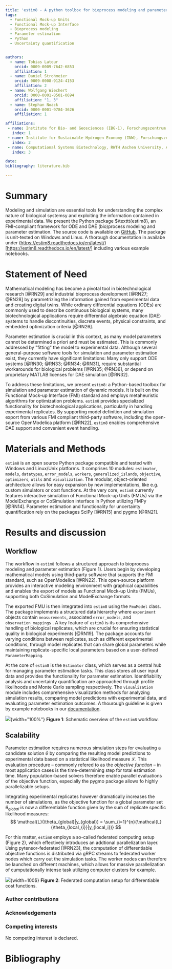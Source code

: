```yaml
---
title: 'estim8 - A python toolbox for bioprocess modeling and parameter estimation'
tags:
  - Functional Mock-up Units
  - Functional Mock-up Interface
  - Bioprocess modeling
  - Parameter estimation
  - Python
  - Uncertainty quantification


authors:
  - name: Tobias Latour
    orcid: 0009-0009-7642-6853
    affiliation: 1
  - name: Daniel Strohmeier
    orcid: 0009-0008-9124-4153
    affiliation: 2
  - name: Wolfgang Wiechert
    orcid: 0000-0001-8501-0694
    affiliation: "1, 3"
  - name: Stephan Noack
    orcid: 0000-0001-9784-3626
    affiliation: 1

affiliations:
 - name: Institute for Bio- and Geosciences (IBG-1), Forschungszentrum Jülich GmbH, Jülich, Germany
   index: 1
 - name: Institute for Sustainable Hydrogen Economy (INW), Forschungszentrum Jülich GmbH, Jülich, Germany
   index: 2
 - name: Computational Systems Biotechnology, RWTH Aachen University, Aachen, Germany
   index: 3

date:
bibliography: literature.bib

---
```


# Summary
Modeling and simulation are essential tools for understanding the complex nature of biological systemsy and exploiting the information contained in experimental data. We present the Python package $\texttt{estim8}, an FMI-compliant framework for ODE and DAE (bio)process modeling and parameter estimation. The source code is available on [GitHub](https://github.com/JuBiotech/estim8). The package is unit-tested on Windows and Linux. A thorough documentation in availabe under (https://estim8.readthedocs.io/en/latest/)[https://estim8.readthedocs.io/en/latest/] including various example notebooks.

# Statement of Need
Mathematical modeling has become a pivotal tool in biotechnological research [@RN29] and industrial bioprocess development [@RN27; @RN28] by parametrizing the information gained from experimental data and creating digital twins. While ordinary differential equations (ODEs) are commonly used to describe continuous biological systems, many biotechnological applications require differential algebraic equation (DAE) systems to handle discontinuities, discrete events, physical constraints, and embedded optimization criteria [@RN26].

Parameter estimation is crucial in this context, as many model parameters cannot be determined a priori and must be estimated. This is commonly addressed by "fitting" the model to experimental data. Although several general-purpose software tools for simulation and parameter estimation exist, they currently have significant limitations: Many only support ODE systems [@RN30; @RN33; @RN34; @RN31], require substantial workarounds for biological problems [@RN35; @RN36], or depend on proprietary MATLAB licenses for DAE simulation [@RN32].

To address these limitations, we present $\texttt{estim8}$: a Python-based toolbox for simulation and parameter estimation of dynamic models. It is built on the Functional Mock-up Interface (FMI) standard and employs metaheuristic algorithms for optimization problems. $\texttt{estim8}$ provides specialized functionality for biotechnological applications, particularly in handling experimental replicates. By supporting model definition and simulation export from various FMI compliant third-party software, including the open-source OpenModelica platform [@RN22], $\texttt{estim8}$ enables comprehensive DAE support and convenient event handling.



# Materials and Methods
$\texttt{estim8}$ is an open source Python package compatible and tested with Windows and Linux/Unix platforms. It comprises 10 modules: `estimator`, `models`, `datatypes`, `error_models`, `workers`, `generalized_islands`, `objective`, `optimizers`, `utils` and `visualization`. The modular, object-oriented architecture allows for easy expansion by new implementations, like e.g. custom simulators or cost functions. At the very core, $\texttt{estim8}$ currently features interactive simulation of Functional Mock-up Units (FMUs) via the ModelExchange or CoSimulation interface in Python utilizing FMPy [@RN14]. Parameter estimation and functionality for uncertainty quantification rely on the packages SciPy [@RN15] and pygmo [@RN21].

# Results and discussion
## Workflow
The workflow in $\texttt{estim8}$ follows a structured approach to bioprocess modeling and parameter estimation (Figure 1). Users begin by developing mathematical models using third-party software that supports the FMI standard, such as OpenModelica [@RN22]. This open-source platform provides an interactive modeling environment with graphical capabilities and enables the export of models as Functional Mock-up Units (FMUs), supporting both CoSimulation and ModelExchange formats.

The exported FMU is then integrated into $\texttt{estim8}$ using the $\texttt{FmuModel}$ class. The package implements a structured data hierarchy where $\texttt{experiment}$ objects contain $\texttt{measurements}$, associated $\texttt{error\_models}$, and $\texttt{observation\_mapping}s$ . A key feature of $\texttt{estim8}$ is its comprehensive handling of biological replicates, which are crucial for ensuring statistical quality in biological experiments [@RN19]. The package accounts for varying conditions between replicates, such as different experimental conditions, through model replicates that can share global parameters while maintaining replicate-specific local parameters based on a user-defined $\texttt{ParameterMapping}$.

At the core of $\texttt{estim8}$ is the $\texttt{Estimator}$ class, which serves as a central hub for managing parameter estimation tasks. This class
stores all user input data and provides the functionality for parameter estimation. Identifiability analysis and uncertainty quantification are approached through profile likelihoods and Monte Carlo sampling respectively. The `visualization` module includes comprehensive visualization methods for analyzing simulation results, comparing model predictions with experimental data, and evaluating parameter estimation outcomes. A thourough guideline is given by example notebooks in our [documentation](https://estim8.readthedocs.io/en/latest/).

![](estim8_workflow.svg){width="100%"}
__Figure 1__: Schematic overview of the $\texttt{estim8}$ workflow.


## Scalability

Parameter estimation requires numerous simulation steps for evaluating a candidate solution $\theta$ by comparing the resulting model predictions to experimental data based on a statistical likelihood measure $\mathcal{L}$. This evaluation procedure – commonly refered to as the _objective function_ – in most application cases is the time-determining step for total estimation time.
Many population-based solvers therefore enable parallel evaluations of the objective function, especially the pygmo package allows fo highly parallelizable setups.

Integrating experimental replicates however dramatically increases the number of simulations, as the objective function for a global parameter set $\theta_{global}$ is now a differentiable function given by the sum of replicate specific likelihood measures:
$$
\mathcal{L}(\theta_{global}|y_{global}) = \sum_{i=1}^{n}{\mathcal{L}(\theta_{local_{i}}|y_{local_i})}
$$

For this matter, $\texttt{estim8}$ employs a so-called federated computing setup (Figure 2), which effectively introduces an addtional parallelization layer. Using pytensor-federated [@RN23], the computation of differentiable objective functions is distributed via gRPC streams to federated worker nodes which carry out the simulation tasks. The worker nodes can therefore be launched on different machines, which allows for massive parallelization of cumputationally intense task utilizing computer clusters for example.


![](federated_workers.svg){width=100$}
__Figure 2__: Federated computation setup for differentiable cost functions.

### Author contributions

### Acknowledgements

### Competing interests
No competing interest is declared.



# Bibliography
